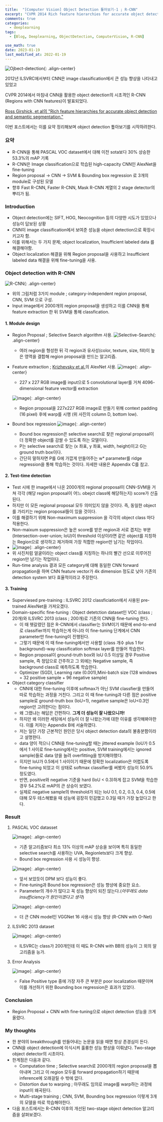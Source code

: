 ```yaml
---
title:  "[Computer Vision] Object Detection 톺아보기-1 ; R-CNN"
excerpt: "CVPR 2014 Rich feature hierarchies for accurate object detection and semantic segmentation"
comments: true
categories:
  - deeplearning
tags:
  - [Blog, Deeplearning, ObjectDetection, ComputerVision, R-CNN]

use_math: true
date: 2023-01-19
last_modified_at: 2022-01-19    
---
```

![Ojbect-detection](https://tezeract.ai/wp-content/uploads/2022/08/desk-01.webp){: .align-center}

2012년 ILSVRC에서부터 CNN은 image classification에서 큰 성능 향상을 나타내고 있었고

CVPR 2014에서 마침내 CNN을 활용한 object detection의 시초격인 R-CNN (Regions with CNN features)이 발표되었다.

[Ross Girshick, et al의 "Rich feature hierarchies for accurate object detection and semantic segmentation."](https://openaccess.thecvf.com/content_cvpr_2014/html/Girshick_Rich_Feature_Hierarchies_2014_CVPR_paper.html)


이번 포스트에서는 이를 요약 정리해보며 object detection 톺아보기를 시작하려한다.

### 요약 
* R-CNN을 통해 PASCAL VOC dataset에서 대해 이전 sota보다 30% 상승한 53.3%의 mAP 기록
* R-CNN은 Image classification으로 학습된 high-capacity CNN인 AlexNet을 fine-tuning 
* Region proposal -> CNN -> SVM & Bounding box regression 로 3개의 module로 구성된 모델
* 향후 Fast R-CNN, Faster R-CNN, Mask R-CNN 계열의 2 stage detector의 뿌리가 됨.



### Introduction

* Object detection에는 SIFT, HOG, Neocognition 등의 다양한 시도가 있었으나 성능이 답보된 상황
* CNN이 image classification에서 보여준 성능을 object detection으로 확장시키고자 함.
* 이를 위해서는 두 가지 문제; object localization, Insufficient labeled data 를 해결해야함.
* Object localization 해결을 위해 Region proposal을 사용하고 Insufficient labeled data 해결을 위해 fine-tuning을 사용.

### Object detection with R-CNN

![R-CNN](https://user-images.githubusercontent.com/31461053/212789881-cf43939d-a745-47f4-bda4-8b3b7dc7806e.png){: .align-center}

* 위의 그림처럼 3가지 module ; category-independent region proposal, CNN, SVM 으로 구성.
* Input image에서 2000개의 region proposal을 생성하고 이를 CNN을 통해 feature extraction 한 뒤 SVM을 통해 classfication.


#### 1.  Module design
* Region Proposal ; Selective Search algorithm 사용.
    ![Selective-Search](https://img1.daumcdn.net/thumb/R1280x0/?scode=mtistory2&fname=https%3A%2F%2Fblog.kakaocdn.net%2Fdn%2FdN9Mgh%2FbtrmZIQ1x9k%2FzjvlNJdel1ZwtuKXkEOdj1%2Fimg.png){: .align-center}
    - 여러 region을 형성한 뒤 각 region과 유사성(color, texture, size, fill)이 높은 영역을 결합해 region proposal을 만드는 알고리즘.
* Feature extraction ; [Krizhevsky et al.](https://dl.acm.org/doi/abs/10.1145/3065386)의 AlexNet 사용.
    ![image](https://mblogthumb-phinf.pstatic.net/20160314_204/laonple_14579300603930fQ7q_PNG/%C0%CC%B9%CC%C1%F6_2.png?type=w2){: .align-center}
    - 227 x 227 RGB image를 input으로 5 convolutional layer를 거쳐 4096-dimensional feature vector를 extraction
    
    ![image](https://user-images.githubusercontent.com/31461053/213402163-8283d07c-58f9-447d-9374-55360003fc87.png){: .align-center}
    - Region proposal을 227x227 RGB image로 만들기 위해 context padding (16 pixel) 후에 warp를 시행 (위 사진의 column D, bottom low).
    
* Bound box regression
    ![image](https://img1.daumcdn.net/thumb/R1280x0/?scode=mtistory2&fname=https%3A%2F%2Fblog.kakaocdn.net%2Fdn%2FnWinB%2FbtqDbk80IUN%2FAaKAb4KUZwJY8knkaWz0qK%2Fimg.jpg){: .align-center}
    - Bound box regression은 selective search로 찾은 regional proposal이 더 정확한 object를 감쌀 수 있도록 하는 모델이다.
    - P는 selective search로 찾는 (x 좌표, y 좌표, width, height)이고 G는 ground truth box이다. 
    - 간단히 말하자면 P를 G에 가깝게 만들어주는 w* parameter를 ridge regression을 통해 학습하는 것이다. 자세한 내용은 Appendix C를 참고.
  
#### 2. Test-time detection
* Test 시에 한 image에서 나온 2000개의 regional proposal이 CNN-SVM을 거쳐 각각 (해당 region proposal이 어느 obejct class에 해당하는지) score가 산출된다.
* 하지만 이 모든 regional proposal 모두 의미있지 않을 것이다. 즉, 동일한 object를 가리키는 region proposal들이 있을 것이다.
* 이를 해결하기 위해 Non-maximum suppression 을 각각의 object class 마다 적용한다.
* Non-maixum suppression은 높은 score를 받은 region과 서로 겹치는 부분 (Intersection-over-union; IoU)이 threshold 이상이라면 같은 object를 지칭하는 Region으로 생각하고 제거하여 가장 적합한 region만 남기는 작업이다.
* ![image](https://img1.daumcdn.net/thumb/R1280x0/?scode=mtistory2&fname=https%3A%2F%2Fblog.kakaocdn.net%2Fdn%2Fpu1Jo%2FbtqANDX2WUQ%2FdB9pDakTtO57zjZa0CLsa1%2Fimg.png){: .align-center}
* 위 사진처럼 얼굴이라는 object class를 지칭하는 하나의 빨간 선으로 이루어진 region만 남기는 작업이다.
* Run-time analysis 결과 모든 category에 대해 동일한 CNN forward propagation을 하며 CNN feature vector가 4k dimension 정도로 낮아 기존의 detection system 보다 효율적이라고 주장한다.

#### 3. Training
* Superviesed pre-training : ILSVRC 2012 classficiation에서 사용된 pre-trained AlexNet을 가져오겠다.
* Domain-specific fine-tuning : Object detetction dataset인 VOC (class ; 20개)와 ILSVRC 2013 (class ; 200개)로 기존의 CNN을 fine-tuning 한다.
    * 이 때 헷갈렸던 점은 R-CNN에서 classifier는 SVM이기 때문에 end-to-end로 classifier까지 학습하는게 아니라 이 fine-tuning 단계에서 CNN parameter만 fine-tuning이 진행된다.
    * 그렇기 때문에 이 때 fine-tuning에서만 사용할 (class 개수 plus 1 for background)-way classification softmax layer를 만들어 학습한다.
    * Region proposal이 ground-truth box와 IoU 0.5 이상일 경우 Positive sample, 즉 정답으로 간주하고 그 외에는 Negative sample, 즉 background class로 예측하도록 학습한다.
    * Optimizer (SGD), Learning rate (0.001),Mini-batch size (128 windows = 32 positive sample + 96 negative sample)
* Object category classifier
    * CNN에 대한 fine-tuning 이후에 softmax가 아닌 SVM classfier을 만들어 따로 학습하는 과정을 거친다. 그리고 이 때 fine-tuning과 다른 점은 positive sample로 ground-truth box (IoU=1), negative sample은 IoU<0.3인 region만 고려한다는 점이다.
    * 왜 그랬냐는 해답은 간편하다. **그게 더 성능이 잘 나왔으니까!**
    * 하지만 왜 이러한 세팅에서 성능이 더 잘 나왔는가에 대한 이유를 생각해봐야한다. 이를 저자는 Appendix B에 서술하였다.
    * 저는 일단 가장 근본적인 원인은 당시 object detection data의 불충분함이라고 설명한다.
    * data 양이 적으니 CNN을 fine-tuning할 때는 jittered example (IoU가 0.5에서 1 사이로 fine-tuning에서는 positive, SVM training에서는 ignored sample)들로 data 양을 늘려 overfitting을 방지해야했다.
    * 히지만 IoU가 0.5에서 1 사이이기 때문에 정확한 localization은 어렵도록 fine-tuning 되었고 이 상태로 softmax classifier를 써봤자 성능이 50.9% 정도였다.
    * 반면, positive와 negative 기준을 hard (IoU < 0.3)하게 잡고 SVM을 학습한 경우 54.2%로 mAP의 큰 상승이 보였다.
    * 실제로 negative sample의 threshold가 되는 IoU 0.1, 0.2, 0.3, 0.4, 0.5에 대해 모두 테스해봤을 때 성능에 굉장히 민감했고 0.3일 때가 가장 높았다고 한다.
    
### Result
1. PASCAL VOC datasset

    ![image](https://img1.daumcdn.net/thumb/R1280x0/?scode=mtistory2&fname=https%3A%2F%2Fblog.kakaocdn.net%2Fdn%2Fcl9FxN%2FbtqC9MFcFhj%2FoYh8h6E3LaIFOOKkHj5bZ1%2Fimg.jpg){: .align-center}
    * 기존 알고리즘보다 최소 13% 이상의 mAP 상승을 보이며 특히 동일한 selective search를 사용하는 UVA, Regionlets보다 크게 향상.
    * Bound box regression 사용 시 성능이 향상.
        
    ![image](https://img1.daumcdn.net/thumb/R1280x0/?scode=mtistory2&fname=https%3A%2F%2Fblog.kakaocdn.net%2Fdn%2FbHeJQE%2FbtqDc4qC8kq%2Fn1v2QJhZ9uzl3Hu4qdKWzk%2Fimg.jpg){: .align-center}
    * 앞서 보았듯이 DPM 보다 성능이 좋다.
    * Fine-tuning과 Bound box regression은 성능 향상에 중요한 요소.
    * Parameter의 개수가 많다고 꼭 성능 향상이 되진 않는다.(*아무래도 data insufficiency가 원인이겠다고 생각*)
    
    ![image](https://img1.daumcdn.net/thumb/R1280x0/?scode=mtistory2&fname=https%3A%2F%2Fblog.kakaocdn.net%2Fdn%2FXRhyh%2FbtqC9OiMz3n%2FxVkLy3L1KyGExEcX7VZYCk%2Fimg.jpg){: .align-center}
    * 더 큰 CNN model인 VGGNet 16 사용시 성능 향상 (R-CNN with O-Net) 

2. ILSVRC 2013 dataset

    ![image](https://img1.daumcdn.net/thumb/R1280x0/?scode=mtistory2&fname=https%3A%2F%2Fblog.kakaocdn.net%2Fdn%2FbJw54c%2FbtqDaV2JoEU%2FKUvucgW5gbPN1w0502IcP1%2Fimg.jpg){: .align-center}
    * ILSVRC는 class가 200개인데 이 때도 R-CNN with BB의 성능이 그 외의 알고리즘을 능가. 

3. Error Analysis

    ![image](https://img1.daumcdn.net/thumb/R1280x0/?scode=mtistory2&fname=https%3A%2F%2Fblog.kakaocdn.net%2Fdn%2FdjZFST%2FbtqDc3ZzLOH%2FcivYGkdmhKzKLPR7v6aLK0%2Fimg.jpg){: .align-center}
    * False Positive type 중에 가장 자주 큰 부분은 poor localization 때문이며 이를 개선하기 위한 Bounding box regression은 효과가 있었다.

### Conclusion
* Region Proposal + CNN with fine-tuning으로 object detection 성능을 크게 올렸다.


### My thoughts
* 한 분야의 breakthrough를 만들어내는 논문을 읽을 때면 항상 존경심이 든다.
* CNN을 object detection에 이식시켜 훌륭한 성능 향상을 이뤄냈다. Two-stage object detector의 시초이다.
* 한계점은 다음과 같다.
    * Computation time ; Selective search로 2000개의 region proposal을 뽑아내며 그리고 이 region 모두를 forward propagation하기 때문에 inference에 오래걸릴 수 밖에 없다.
    * Distortion due to warping ; 아무래도 임의로 image를 warp하는 과정에 input이 왜곡된다. 
    * Multi-stage training ; CNN, SVM, Bounding box regression 이렇게 3개의 모델을 따로 학습해야한다.
* 다음 포스트에서는 R-CNN 이후의 개선된 two-stage object detection 알고리즘을 살펴보겠다.
         